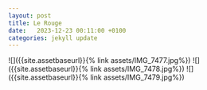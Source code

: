 ```yaml
---
layout: post
title: Le Rouge
date:   2023-12-23 00:11:00 +0100
categories: jekyll update
---
```

![]({{site.assetbaseurl}}{% link assets/IMG_7477.jpg%})
![]({{site.assetbaseurl}}{% link assets/IMG_7478.jpg%})
![]({{site.assetbaseurl}}{% link assets/IMG_7479.jpg%})





